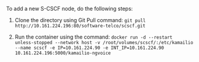 To add a new S-CSCF node, do the following steps:

1. Clone the directory using Git Pull command: `git pull http://10.161.224.196:80/software-telco/scscf.git`

2. Run the container using the command: `docker run -d --restart unless-stopped --network host -v /root/volumes/scscf/:/etc/kamailio --name scscf -e IP=10.161.224.90 -e INT_IP=10.161.224.90 10.161.224.196:5000/kamailio-ngvoice` 

